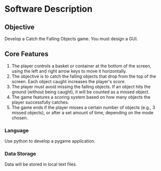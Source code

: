 # Software Description

## Objective

Develop a Catch the Falling Objects game. You must design a GUI.

## Core Features

1. The player controls a basket or container at the bottom of the screen, using the left and right arrow keys to move it horizontally.
2. The objective is to catch the falling objects that drop from the top of the screen. Each object caught increases the player's score.
3. The player must avoid missing the falling objects. If an object hits the ground (without being caught), it will be counted as a missed object.
4. The game features a scoring system based on how many objects the player successfully catches.
5. The game ends if the player misses a certain number of objects (e.g., 3 missed objects), or after a set amount of time, depending on the mode chosen.

### Language

Use python to develop a pygame application.

### Data Storage

Data will be stored in local text files.
